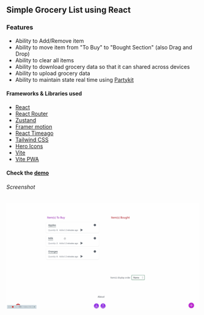 ## Simple Grocery List using React

### Features

- Ability to Add/Remove item
- Ability to move item from "To Buy" to "Bought Section" (also Drag and Drop)
- Ability to clear all items
- Ability to download grocery data so that it can shared across devices
- Ability to upload grocery data
- Ability to maintain state real time using [Partykit](https://www.partykit.io/)

#### Frameworks & Libraries used

- [React](https://react.dev/)
- [React Router](https://reactrouter.com/en/main)
- [Zustand](https://docs.pmnd.rs/zustand/getting-started/introduction)
- [Framer motion](https://www.framer.com/motion/introduction/)
- [React Timeago](https://github.com/nmn/react-timeago)
- [Tailwind CSS](https://tailwindcss.com/)
- [Hero Icons](https://heroicons.com/)
- [Vite](https://vitejs.dev/)
- [Vite PWA](https://vite-pwa-org.netlify.app/guide/)

#### Check the [demo](http://rg-grocery-list.netlify.app/)

###### Screenshot

![Screenshot](https://github.com/gouthamrangarajan/reactjs/blob/main/grocery-list/Screenshot.gif)
